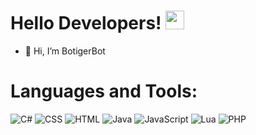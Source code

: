 <h1> Hello Developers! <img src = "https://raw.githubusercontent.com/MartinHeinz/MartinHeinz/master/wave.gif" width = 30px> </h1>
<p align='center'>
</p>


- 👋 Hi, I’m BotigerBot

# Languages and Tools:
![C#](https://img.shields.io/badge/c%23-%23239120.svg?style=flat&logo=c-sharp&logoColor=white) ![CSS](https://img.shields.io/badge/css3-%231572B6.svg?style=flat&logo=css3&logoColor=white) ![HTML](https://img.shields.io/badge/html5-%23E34F26.svg?style=flat&logo=html5&logoColor=white) ![Java](https://img.shields.io/badge/java-%23ED8B00.svg?style=flat&logo=java&logoColor=white) ![JavaScript](https://img.shields.io/badge/javascript-%23323330.svg?style=flat&logo=javascript&logoColor=%23F7DF1E) ![Lua](https://img.shields.io/badge/lua-%232C2D72.svg?style=flat&logo=lua&logoColor=white) ![PHP](https://img.shields.io/badge/php-%23777BB4.svg?style=flat&logo=php&logoColor=white)

